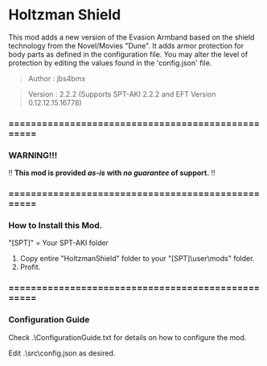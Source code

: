 # Holtzman Shield

This mod adds a new version of the Evasion Armband based on the shield technology from the Novel/Movies "Dune". It adds armor protection for body parts as defined in the configuration file. You may alter the level of protection by editing the values found in the 'config.json' file.

>Author  : jbs4bmx

>Version : 2.2.2 (Supports SPT-AKI 2.2.2 and EFT Version 0.12.12.15.16778)




### ==================================================


### WARNING!!!
:bangbang: **This mod is provided _as-is_ with _no guarantee_ of support.** :bangbang:


### ==================================================


### How to Install this Mod.
"[SPT]" = Your SPT-AKI folder

1. Copy entire "HoltzmanShield" folder to your "[SPT]\user\mods\" folder.
2. Profit.


### ==================================================


### Configuration Guide
Check .\ConfigurationGuide.txt for details on how to configure the mod.

Edit .\src\config.json as desired.


